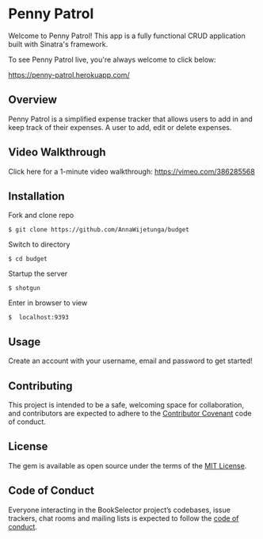 # Penny Patrol

Welcome to Penny Patrol! This app is a fully functional CRUD application built with Sinatra's framework.

To see Penny Patrol live, you're always welcome to click below:

https://penny-patrol.herokuapp.com/

## Overview

Penny Patrol is a simplified expense tracker that allows users to add in and keep track of their expenses. A user to add, edit or delete expenses.

## Video Walkthrough

Click here for a 1-minute video walkthrough: https://vimeo.com/386285568

## Installation

Fork and clone repo

    $ git clone https://github.com/AnnaWijetunga/budget

Switch to directory

    $ cd budget

Startup the server

    $ shotgun

Enter in browser to view

    $  localhost:9393

## Usage

Create an account with your username, email and password to get started!

## Contributing

This project is intended to be a safe, welcoming space for collaboration, and contributors are expected to adhere to the [Contributor Covenant](http://contributor-covenant.org) code of conduct.

## License

The gem is available as open source under the terms of the [MIT License](https://opensource.org/licenses/MIT).

## Code of Conduct

Everyone interacting in the BookSelector project’s codebases, issue trackers, chat rooms and mailing lists is expected to follow the [code of conduct](https://github.com/<AnnaWijetunga>/book_selector/blob/master/CODE_OF_CONDUCT.md).
